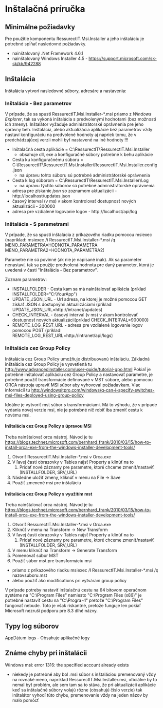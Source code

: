 ﻿# Inštalačná príručka

## Minimálne požiadavky

Pre použitie komponentu RessurectIT.Msi.Installer a jeho inštaláciu je potrebné spĺňať nasledovné požiadavky.

- nainštalovaný .Net Framework 4.6.1
- nainštalovaný Windows Installer 4.5 - https://support.microsoft.com/sk-sk/kb/942288

## Inštalácia

Inštalácia vytvorí nasledovné súbory, adresáre a nastavenia:

### Inštalácia - Bez parametrov

V prípade, že sa spustí RessurectIT.Msi.Installer-*.msi priamo z *Windows Explorer*, tak sa vykoná inštalácia s predvolenými hodnotami (bez možnosti ich zmeny). 
Inštalátor vyžaduje administrátorské oprávnenia pre jeho správny beh.
Inštalácia, alebo aktualizácia aplikácie bez parametrov vždy nastaví konfiguráciu na predvolené hodnoty aj napriek tomu, že v predchádzajúcej verzii mohli byť nastavené na iné hodnoty !!!
 - Inštalačná cesta aplikácie = C:\RessurectIT\RessurectIT.Msi.Installer
   - obsahuje dll, exe a konfiguračné súbory potrebné k behu aplikácie
 - Cesta ku konfiguračnému súboru = C:\RessurectIT\RessurectIT.Msi.Installer\RessurectIT.Msi.Installer.config.json
   - na úpravu tohto súboru sú potrebné administrátorské oprávnenia
 - Cesta k log súborom = C:\RessurectIT\RessurectIT.Msi.Installer\Log
   - na úpravu týchto súborov sú potrebné administrátorské oprávnenia
 - adresa pre získanie *json* so zoznamom aktualizácii - http://localhost/updates.json
 - časový interval (v ms) v akom kontrolovať dostupnosť nových aktualizácii - 300000
 - adresa pre vzdialené logovanie logov - http://localhost/api/log

### Inštalácia - S parametrami

V prípade, že sa spustí inštalácia z príkazového riadku pomocou msiexec 
(napríklad: msiexec /i RessurectIT.Msi.Installer-*.msi /q MENO_PARAMETRA=HODNOTA_PARAMETRA MENO_PARAMETRA2=HODNOTA_PARAMETRA2)

Parametre nie sú povinné (ak nie je napísané inak). Ak sa parameter nenastaví, tak sa použije predvolená hodnota pre daný parameter, ktorá je uvedená v časti "Inštalácia - Bez parametrov".

Zoznam parametrov:
 - INSTALLFOLDER - Cesta kam sa má nainštalovať aplikácia (príklad INSTALLFOLDER="C:\YourApp")
 - UPDATE_JSON_URL - Url adresa, na ktorej je možné pomocou GET získať JSON s dostupnými aktualizáciami (príklad UPDATE_JSON_URL=http://intranet/updates)
 - CHECK_INTERVAL - časový interval (v ms) v akom kontrolovať dostupnosť nových aktualizácii(príklad CHECK_INTERVAL=900000)
 - REMOTE_LOG_REST_URL - adresa pre vzdialené logovanie logov pomocou POST (príklad REMOTE_LOG_REST_URL=http://intranet/api/logs)

### Inštalácia cez Group Policy

Inštalácia cez Group Policy umožňuje distribuovanú inštaláciu. Základná inštalácia cez Group Policy je vysvetlená tu http://www.advancedinstaller.com/user-guide/tutorial-gpo.html
Pokiaľ je potrebné inštalovať aplikáciu cez Group Policy a nastavovať parametre, je potrebné použiť transformácie definované v MST súbore, alebo
pomocou ORCA nástroja upraviť MSI súbor aby vyhovoval požiadavkam. Viac informácií tu http://windowsitpro.com/windows/q-can-i-specify-switches-msi-files-deployed-using-group-policy

Ideálne je vytvoriť mst súbor s transformáciami. Má to výhodu, že v prípade vydania novej verzie msi, nie je potrebné nič robiť iba zmeniť cestu k novému msi.

#### Inštalácia cez Group Policy s úpravou MSI

Treba nainštalovať orca nástroj. Návod je tu https://blogs.technet.microsoft.com/bernhard_frank/2010/03/15/how-to-install-orca-exe-from-the-windows-installer-development-tools/

1. Otvoriť RessurectIT.Msi.Installer-*.msi v Orca.exe
2. V ľavej časti obrazovky v Tables nájsť Property a klinúť na to
   1. Pridať nové záznamy pre parametre, ktoré chceme zmeniť/nastaviť (INSTALLFOLDER, SRV_URL)
3. Následne uložiť zmeny, kliknúť v menu na File -> Save
4. Použiť zmenené msi pre inštaláciu

#### Inštalácia cez Group Policy s využitím mst

Treba nainštalovať orca nástroj. Návod je tu https://blogs.technet.microsoft.com/bernhard_frank/2010/03/15/how-to-install-orca-exe-from-the-windows-installer-development-tools/

1. Otvoriť RessurectIT.Msi.Installer-*.msi v Orca.exe
2. Kliknúť v menu na Transform -> New Transform
3. V ľavej časti obrazovky v Tables nájsť Property a klinúť na to
   1. Pridať nové záznamy pre parametre, ktoré chceme zmeniť/nastaviť (INSTALLFOLDER, SRV_URL)
4. V menu kliknúť na Transform -> Generate Transform
5. Pomenovať súbor MST
6. Použiť súbor mst pre transformáciu msi
 - priamo z príkazového riadku msiexec /I RessurectIT.Msi.Installer-*.msi /q nazovsuboru.mst
 - alebo použiť ako modifications pri vytváraní group policy

V prípade potreby nastaviť inštalačnú cestu na 64 bitovom operačnom systéme na "C:\Program Files" namiesto "C:\Program Files (x86)" je potrebné nastaviť cestu na "C:\Progra~1" pretože "C:\Program Files"
fungovať nebude. Toto je však riskantné, pretože funguje len pokiaľ Microsoft nezruší podporu pre 8.3 dlhé názvy.

## Typy log súborov

AppDátum.logs - Obsahuje aplikačné logy

## Známe chyby pri inštalácii

Windows msi: error 1316: the specified account already exists
 - niekedy je potrebné aby bol .msi súbor s inštaláciou premenovaný vždy na rovnaké meno, napríklad RessurectIT.Msi.Installer.msi, oficiálne by to nemal byť problém, ale sem tam sa to stáva, že pri aktualizácii aplikácie keď sa inštalačné súbory volajú rôzne (obsahujú číslo verzie) tak inštalátor vyhodí túto chybu, premenovanie vždy na jeden názov by malo pomôcť